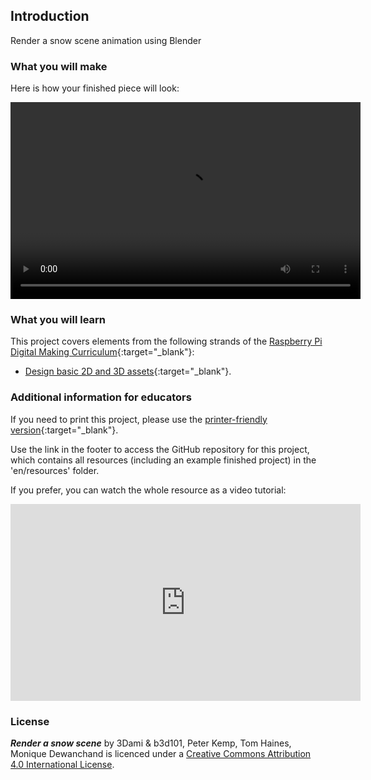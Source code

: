 ## Introduction

Render a snow scene animation using Blender

### What you will make

Here is how your finished piece will look:

<video width="560" height="315" controls>
<source src="resources/snow-scene-rendered.mkv" type="video/mp4">
Your browser does not support WebM video, try FireFox or Chrome
</video>

### What you will learn

This project covers elements from the following strands of the [Raspberry Pi Digital Making Curriculum](http://rpf.io/curriculum){:target="_blank"}:

+ [Design basic 2D and 3D assets](https://curriculum.raspberrypi.org/design/creator/){:target="_blank"}.

### Additional information for educators

If you need to print this project, please use the [printer-friendly version](https://projects.raspberrypi.org/en/projects/blender-render-snow-scene/print){:target="_blank"}.

Use the link in the footer to access the GitHub repository for this project, which contains all resources (including an example finished project) in the 'en/resources' folder.

If you prefer, you can watch the whole resource as a video tutorial:

<iframe width="560" height="315" src="https://www.youtube.com/embed/aXPnshjKmH8?rel=0" frameborder="0" gesture="media" allow="encrypted-media" allowfullscreen></iframe>

### License

***Render a snow scene*** by 3Dami & b3d101, Peter Kemp, Tom Haines, Monique Dewanchand is licenced under a [Creative Commons Attribution 4.0 International License](http://creativecommons.org/licenses/by-sa/4.0/).
